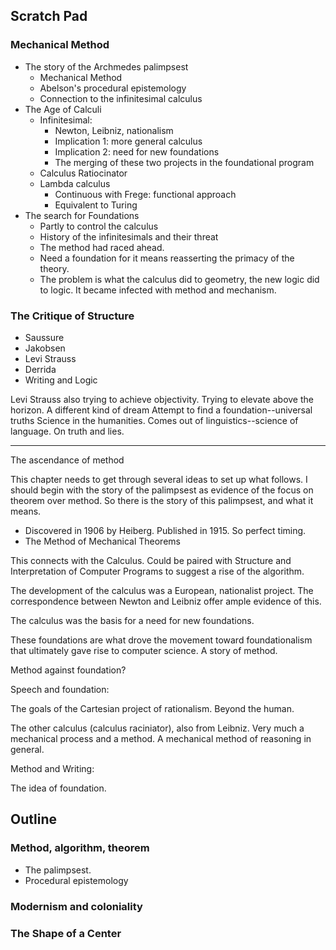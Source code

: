 
## Scratch Pad


### Mechanical Method
* The story of the Archmedes palimpsest
  * Mechanical Method
  * Abelson's procedural epistemology
  * Connection to the infinitesimal calculus
* The Age of Calculi
  * Infinitesimal:
    * Newton, Leibniz, nationalism
    * Implication 1: more general calculus 
    * Implication 2: need for new foundations
    * The merging of these two projects in the foundational program
  * Calculus Ratiocinator
  * Lambda calculus
    * Continuous with Frege: functional approach
    * Equivalent to Turing
* The search for Foundations
  * Partly to control the calculus
  * History of the infinitesimals and their threat
  * The method had raced ahead.
  * Need a foundation for it means reasserting the primacy of the theory.
  * The problem is what the calculus did to geometry, the new logic did to logic. It became infected with method and mechanism.

### The Critique of Structure
* Saussure
* Jakobsen
* Levi Strauss
* Derrida
* Writing and Logic

Levi Strauss also trying to achieve objectivity.
Trying to elevate above the horizon.
A different kind of dream
Attempt to find a foundation--universal truths
Science in the humanities.
Comes out of linguistics--science of language.
On truth and lies.


---
The ascendance of method

This chapter needs to get through several ideas to set up what follows. I should begin with the story of the palimpsest as evidence of the focus on theorem over method. So there is the story of this palimpsest, and what it means.

* Discovered in 1906 by Heiberg. Published in 1915. So perfect timing.
* The Method of Mechanical Theorems

This connects with the Calculus.
Could be paired with Structure and Interpretation of Computer Programs to suggest a rise of the algorithm.
 
The development of the calculus was a European, nationalist project. The correspondence between Newton and Leibniz offer ample evidence of this.

The calculus was the basis for a need for new foundations.

These foundations are what drove the movement toward foundationalism that ultimately gave rise to computer science. A story of method.

Method against foundation?

Speech and foundation:

The goals of the Cartesian project of rationalism. Beyond the human.

The other calculus (calculus raciniator), also from Leibniz. Very much a mechanical process and a method. A mechanical method of reasoning in general.


Method and Writing:

The idea of foundation.



## Outline

###  Method, algorithm, theorem
* The palimpsest.
* Procedural epistemology

### Modernism and coloniality


### The Shape of a Center




